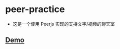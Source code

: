 # peer-practice

- 这是一个使用 Peerjs 实现的支持文字/视频的聊天室

## [Demo](https://zfxmnb.github.io/peer-practice/)
